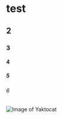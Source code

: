 # test
## 2
### 3
#### 4
##### 5
###### 6

![Image of Yaktocat](https://octodex.github.com/images/yaktocat.png)
